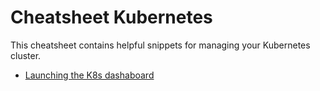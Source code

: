 # Cheatsheet Kubernetes

This cheatsheet contains helpful snippets for managing your Kubernetes cluster.

- [Launching the K8s dashaboard](k8s-dashaboard.md)
